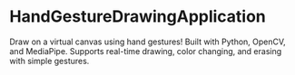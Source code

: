 # HandGestureDrawingApplication
Draw on a virtual canvas using hand gestures! Built with Python, OpenCV, and MediaPipe. Supports real-time drawing, color changing, and erasing with simple gestures.
